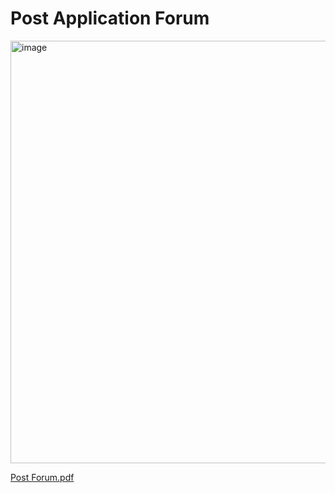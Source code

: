 # Post Application Forum

<img width="694" height="676" alt="image" src="https://github.com/user-attachments/assets/364d455a-577b-49c0-a2db-b7bd231e5f08" />


[Post Forum.pdf](https://github.com/user-attachments/files/21443272/Post.Forum.pdf)
